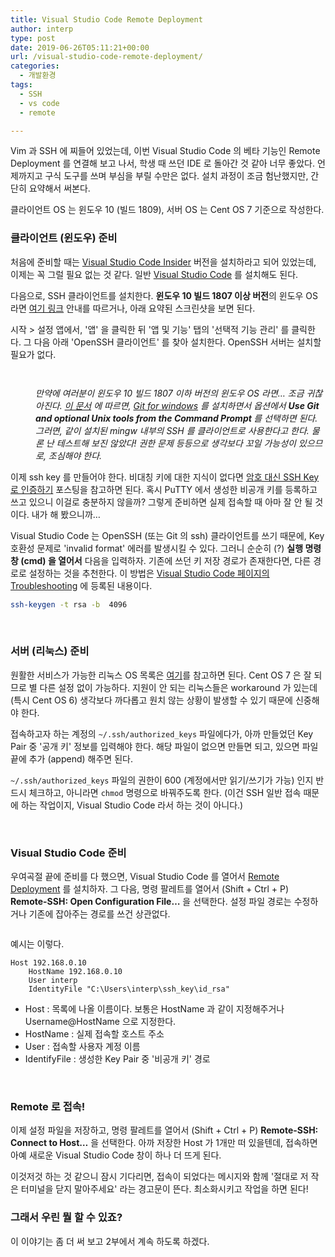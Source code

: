 ```yaml
---
title: Visual Studio Code Remote Deployment
author: interp
type: post
date: 2019-06-26T05:11:21+00:00
url: /visual-studio-code-remote-deployment/
categories:
  - 개발환경
tags:
  - SSH
  - vs code
  - remote

---
```

Vim 과 SSH 에 찌들어 있었는데, 이번 Visual Studio Code 의 베타 기능인 Remote Deployment 를 연결해 보고 나서, 학생 때 쓰던 IDE 로 돌아간 것 같아 너무 좋았다. 언제까지고 구식 도구를 쓰며 부심을 부릴 수만은 없다. 설치 과정이 조금 험난했지만, 간단히 요약해서 써본다.

클라이언트 OS 는 윈도우 10 (빌드 1809), 서버 OS 는 Cent OS 7 기준으로 작성한다.

### 클라이언트 (윈도우) 준비

처음에 준비할 때는 [Visual Studio Code Insider][1] 버전을 설치하라고 되어 있었는데, 이제는 꼭 그럴 필요 없는 것 같다. 일반 [Visual Studio Code][2] 를 설치해도 된다.

다음으로, SSH 클라이언트를 설치한다. **윈도우 10 빌드 1807 이상 버전**의 윈도우 OS 라면 [여기 링크][3] 안내를 따르거나, 아래 요약된 스크린샷을 보면 된다.

시작 > 설정 앱에서, '앱' 을 클릭한 뒤 '앱 및 기능' 탭의 '선택적 기능 관리' 를 클릭한다. 그 다음 아래 'OpenSSH 클라이언트' 를 찾아 설치한다. OpenSSH 서버는 설치할 필요가 없다.

<p id="foopGhq">
  <img class="alignnone size-full wp-image-1523 " src="https://interp.blog/uploads/2019/06/img_5d11df55e7f29.png" alt="" srcset="https://interp.blog/uploads/2019/06/img_5d11df55e7f29.png 829w, https://interp.blog/uploads/2019/06/img_5d11df55e7f29-300x139.png 300w, https://interp.blog/uploads/2019/06/img_5d11df55e7f29-768x357.png 768w" sizes="(max-width: 829px) 100vw, 829px" />
</p>

<p id="MCzFjvf">
  <img class="alignnone size-full wp-image-1522 " src="https://interp.blog/uploads/2019/06/img_5d11df39e0722.png" alt="" srcset="https://interp.blog/uploads/2019/06/img_5d11df39e0722.png 470w, https://interp.blog/uploads/2019/06/img_5d11df39e0722-300x43.png 300w" sizes="(max-width: 470px) 100vw, 470px" />
</p>

<p style="padding-left: 40px;">
  <em>만약에 여러분이 윈도우 10 빌드 1807 이하 버전의 윈도우 OS 라면&#8230; 조금 귀찮아진다. <a href="https://code.visualstudio.com/docs/remote/troubleshooting#_installing-a-supported-ssh-client">이 문서</a> 에 따르면, <a href="https://git-scm.com/download/win">Git for windows</a> 를 설치하면서 옵션에서 <strong>Use Git and optional Unix tools from the Command Prompt </strong>를 선택하면 된다. 그러면, 같이 설치된 mingw 내부의 SSH 를 클라이언트로 사용한다고 한다. 물론 난 테스트해 보진 않았다! 권한 문제 등등으로 생각보다 꼬일 가능성이 있으므로, 조심해야 한다.</em>
</p>

이제 ssh key 를 만들어야 한다. 비대칭 키에 대한 지식이 없다면 [암호 대신 SSH Key 로 인증하기][4] 포스팅을 참고하면 된다. 혹시 PuTTY 에서 생성한 비공개 키를 등록하고 쓰고 있으니 이걸로 충분하지 않을까? 그렇게 준비하면 실제 접속할 때 아마 잘 안 될 것이다. 내가 해 봤으니까&#8230;

Visual Studio Code 는 OpenSSH (또는 Git 의 ssh) 클라이언트를 쓰기 때문에, Key 호환성 문제로 'invalid format' 에러를 발생시킬 수 있다. 그러니 순순히 (?) **실행 명령 창 (cmd) 을 열어서** 다음을 입력하자. 기존에 쓰던 키 저장 경로가 존재한다면, 다른 경로로 설정하는 것을 추천한다. 이 방법은 [Visual Studio Code 페이지의 Troubleshooting][5] 에 등록된 내용이다.

```bash
ssh-keygen -t rsa -b  4096
```

&nbsp;

### 서버 (리눅스) 준비

원활한 서비스가 가능한 리눅스 OS 목록은 [여기][6]를 참고하면 된다. Cent OS 7 은 잘 되므로 별 다른 설정 없이 가능하다. 지원이 안 되는 리눅스들은 workaround 가 있는데 (특시 Cent OS 6) 생각보다 까다롭고 원치 않는 상황이 발생할 수 있기 때문에 신중해야 한다.

접속하고자 하는 계정의 `~/.ssh/authorized_keys` 파일에다가, 아까 만들었던 Key Pair 중 '공개 키' 정보를 입력해야 한다. 해당 파일이 없으면 만들면 되고, 있으면 파일 끝에 추가 (append) 해주면 된다.

`~/.ssh/authorized_keys` 파일의 권한이 600 (계정에서만 읽기/쓰기가 가능) 인지 반드시 체크하고, 아니라면 `chmod` 명령으로 바꿔주도록 한다. (이건 SSH 일반 접속 때문에 하는 작업이지, Visual Studio Code 라서 하는 것이 아니다.)

&nbsp;

### Visual Studio Code 준비

우여곡절 끝에 준비를 다 했으면, Visual Studio Code 를 열어서 [Remote Deployment][7] 를 설치하자. 그 다음, 명령 팔레트를 열어서 (Shift + Ctrl + P) **Remote-SSH: Open Configuration File&#8230;** 을 선택한다. 설정 파일 경로는 수정하거나 기존에 잡아주는 경로를 쓰건 상관없다.

<p id="KhDFgvb">
  <img class="alignnone size-full wp-image-1524 " src="https://interp.blog/uploads/2019/06/img_5d12fc88e148b.png" alt="" srcset="https://interp.blog/uploads/2019/06/img_5d12fc88e148b.png 622w, https://interp.blog/uploads/2019/06/img_5d12fc88e148b-300x45.png 300w" sizes="(max-width: 622px) 100vw, 622px" />
</p>

예시는 이렇다.

```plain
Host 192.168.0.10
    HostName 192.168.0.10
    User interp
    IdentityFile "C:\Users\interp\ssh_key\id_rsa"
```

  * Host : 목록에 나올 이름이다. 보통은 HostName 과 같이 지정해주거나 Username@HostName 으로 지정한다.
  * HostName : 실제 접속할 호스트 주소
  * User : 접속할 사용자 계정 이름
  * IdentifyFile : 생성한 Key Pair 중 '비공개 키' 경로

&nbsp;

### Remote 로 접속!

이제 설정 파일을 저장하고, 명령 팔레트를 열어서 (Shift + Ctrl + P) **Remote-SSH: Connect to Host&#8230;** 을 선택한다. 아까 저장한 Host 가 1개만 떠 있을텐데, 접속하면 아예 새로운 Visual Studio Code 창이 하나 더 뜨게 된다.

이것저것 하는 것 같으니 잠시 기다리면, 접속이 되었다는 메시지와 함께 '절대로 저 작은 터미널을 닫지 말아주세요' 라는 경고문이 뜬다. 최소화시키고 작업을 하면 된다!

### 그래서 우린 뭘 할 수 있죠?

이 이야기는 좀 더 써 보고 2부에서 계속 하도록 하겠다.

 [1]: https://code.visualstudio.com/insiders/
 [2]: https://code.visualstudio.com/Download
 [3]: https://docs.microsoft.com/ko-kr/windows-server/administration/openssh/openssh_install_firstuse
 [4]: https://arsviator.blogspot.com/2015/04/ssh-ssh-key.html
 [5]: https://code.visualstudio.com/docs/remote/troubleshooting#_quick-start-ssh-key
 [6]: https://code.visualstudio.com/docs/remote/linux
 [7]: https://aka.ms/vscode-remote/download/extension